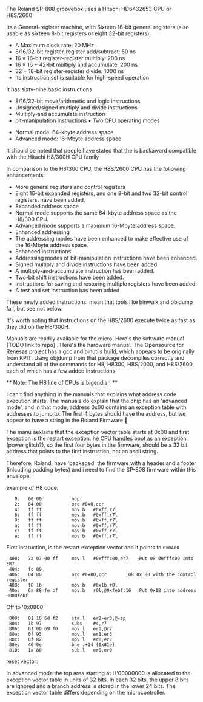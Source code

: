 The Roland SP-808 groovebox uses a Hitachi HD6432653 CPU or H8S/2600

Its a General-register machine, with Sixteen 16-bit general registers (also usable as sixteen 8-bit registers
or eight 32-bit registers).

* A Maximum clock rate: 20 MHz
* 8/16/32-bit register-register add/subtract: 50 ns
* 16 × 16-bit register-register multiply: 200 ns
* 16 × 16 + 42-bit multiply and accumulate: 200 ns
* 32 ÷ 16-bit register-register divide: 1000 ns
* Its instruction set is suitable for high-speed operation

It has sixty-nine basic instructions
* 8/16/32-bit move/arithmetic and logic instructions
* Unsigned/signed multiply and divide instructions
* Multiply-and accumulate instruction
* bit-manipulation instructions
• Two CPU operating modes
- Normal mode: 64-kbyte address space
- Advanced mode: 16-Mbyte address space

It should be noted that people have stated that the is backaward compatible with the Hitachi H8/300H CPU family

In comparison to the H8/300 CPU, the H8S/2600 CPU has the following enhancements:
* More general registers and control registers
* Eight 16-bit expanded registers, and one 8-bit and two 32-bit control registers, have been
added.
* Expanded address space
* Normal mode supports the same 64-kbyte address space as the H8/300 CPU.
* Advanced mode supports a maximum 16-Mbyte address space.
* Enhanced addressing
* The addressing modes have been enhanced to make effective use of the 16-Mbyte address
space.
* Enhanced instructions
* Addressing modes of bit-manipulation instructions have been enhanced.
* Signed multiply and divide instructions have been added.
* A multiply-and-accumulate instruction has been added.
* Two-bit shift instructions have been added.
* Instructions for saving and restoring multiple registers have been added.
* A test and set instruction has been added

These newly added instructions, mean that tools like binwalk and objdump fail, but see not below.

It's worth noting that instructions on the H8S/2600 execute twice as fast as they did on the H8/300H.

Manuals are readily available for the micro. Here's the software manual {TODO link to repo} . Here's the hardware manual. The Opensource for Renesas project has a gcc and binutils build, which appears to be originally from KPIT. 
Using objdump from that package decompiles correctly and understand all of the commands for H8, H8300, H8S/2000, and H8S/2600, each of which has a few added instructions.

** Note: The H8 line of CPUs is bigendian **

I can't find anything in the manuals that explains what address code execution starts. The manuals do explain that the chip has an 'advanced mode', and in that mode, address 0x00 contains an exception table with addresses to jump to. The first 4 bytes should have the address, but we appear to have a string in the Roland Firmware 🤔

The manu aexlains that the exception vector table starts at 0x00 and first exception is the restart exception. he CPU handles boot as an exception (power glitch?), so the first four bytes in the firmware, should be a 32 bit address that points to the first instruction, not an ascii string.

Therefore, Roland, have 'packaged' the firmware with a header and a footer (inlcuding padding bytes) and i need to find the SP-808 firmware within this envelope.

example of H8 code:

```
   0:	00 00       	nop	
   2:	04 00       	orc	#0x0,ccr
   4:	ff ff       	mov.b	#0xff,r7l
   6:	ff ff       	mov.b	#0xff,r7l
   8:	ff ff       	mov.b	#0xff,r7l
   a:	ff ff       	mov.b	#0xff,r7l
   c:	ff ff       	mov.b	#0xff,r7l
   e:	ff ff       	mov.b	#0xff,r7l
```
   First instruction, is the restart exception vector and it points to `0x0400`
```
 400:	7a 07 00 ff 	mov.l	#0xfffc00,er7   ;Put 0x 00fffc00 into ER7
 404:	fc 00 
 406:	04 80       	orc	#0x80,ccr       ;OR 0x 80 with the control register
 408:	f8 1b       	mov.b	#0x1b,r0l       
 40a:	6a 88 fe bf 	mov.b	r0l,@0xfebf:16  ;Put 0x1B into address 0000febf
```
 Off to '0x0800'
```
 800:	01 10 6d f2 	stm.l	er2-er3,@-sp
 804:	1b 97       	subs	#4,r7
 806:	01 00 69 f0 	mov.l	er0,@r7
 80a:	0f 93       	mov.l	er1,er3
 80c:	0f 82       	mov.l	er0,er2
 80e:	46 0e       	bne	.+14 (0x81e)
 810:	1a 80       	sub.l	er0,er0
```

reset vector:

In advanced mode the top area starting at H'00000000 is allocated to the exception vector table in units of 32 bits. 
In each32 bits, the upper 8 bits are ignored and a branch address is stored in the lower 24 bits.
The exception vector table differs depending on the microcontroller.


 
